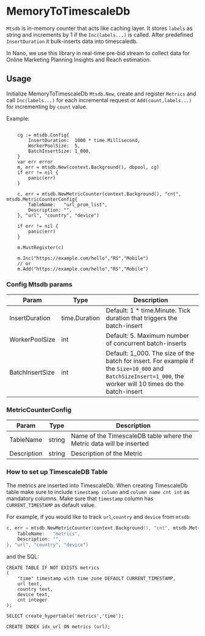 # MemoryToTimescaleDb
`Mtsdb` is in-memory counter that acts like caching layer. It stores `labels` as string and increments by 1 if the `Inc(labels...)` is called.
After predefined `InsertDuration` it bulk-inserts data into timescaledb.

In Nano, we use this library in real-time pre-bid stream to collect data for Online Marketing Planning Insights and Reach estimation. 

## Usage
Initialize MemoryToTimescaleDb `Mtsdb.New`, create and register `Metrics` and call `Inc(labels...)` for each incremental request or `Add(count,labels...)` for incrementing by `count` value.

Example:
```
    
    cg := mtsdb.Config{
		InsertDuration:  1000 * time.Millisecond,
		WorkerPoolSize:  5,
		BatchInsertSize: 1_000,
	}
	var err error
	m, err = mtsdb.New(context.Background(), dbpool, cg)
	if err != nil {
		panic(err)
	}

	c, err = mtsdb.NewMetricCounter(context.Background(), "cnt", mtsdb.MetricCounterConfig{
		TableName:   "url_prom_list",
		Description: "",
	}, "url", "country", "device")
	
	if err != nil {
		panic(err)
	}

	m.MustRegister(c)
	
    m.Inc("https://example.com/hello","RS","Mobile")
    // or 
    m.Add("https://example.com/hello","RS","Mobile")
```

### Config Mtsdb params

| Param           | Type          | Description                                                                                                                                                  |
|-----------------|---------------|--------------------------------------------------------------------------------------------------------------------------------------------------------------|
| InsertDuration  | time.Duration | Default: 1 * time.Minute. Tick duration that triggers the batch-insert                                                                                       |
| WorkerPoolSize  | int           | Default: 5. Maximum number of concurrent batch-inserts                                                                                                       | 
| BatchInsertSize | int           | Default: 1_000. The size of the batch for insert. For example if the `Size=10_000` and `BatchSizeInsert=1_000`, the worker will 10 times do the batch-insert |


### MetricCounterConfig

| Param           | Type   | Description                                                                                                                                                  |
|-----------------|--------|--------------------------------------------------------------------------------------------------------------------------------------------------------------|
| TableName       | string | Name of the TimescaleDB table where the Metric data will be inserted                                                                                         |
| Description     | string | Description of the Metric                                                                                                                                    | 

### How to set up TimescaleDB Table
The metrics are inserted into TimescaleDb. When creating TimescaleDb table make sure to include `timestamp column` 
and `column name cnt int` as mandatory columns. Make sure that `timestamp` column has `CURRENT_TIMESTAMP` as default value.

For example, if you would like to track `url`,`country` and `device` from `mtsdb`:
```go
c, err = mtsdb.NewMetricCounter(context.Background(), "cnt", mtsdb.MetricCounterConfig{
    TableName:   "metrics",
    Description: "",
}, "url", "country", "device")
```
and the SQL:
```postgresql
CREATE TABLE IF NOT EXISTS metrics
(
    "time" timestamp with time zone DEFAULT CURRENT_TIMESTAMP,
    url text,
    country text,
    device text,
    cnt integer
);

SELECT create_hypertable('metrics','time');

CREATE INDEX idx_url ON metrics (url);
```